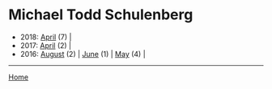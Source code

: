 # Michael Todd Schulenberg

  * 2018: 
      [April](./michael-todd-schulenberg-2018-04.md) (7) | 
  * 2017: 
      [April](./michael-todd-schulenberg-2017-04.md) (2) | 
  * 2016: 
      [August](./michael-todd-schulenberg-2016-08.md) (2) | 
      [June](./michael-todd-schulenberg-2016-06.md) (1) | 
      [May](./michael-todd-schulenberg-2016-05.md) (4) | 

----

[Home](../)
